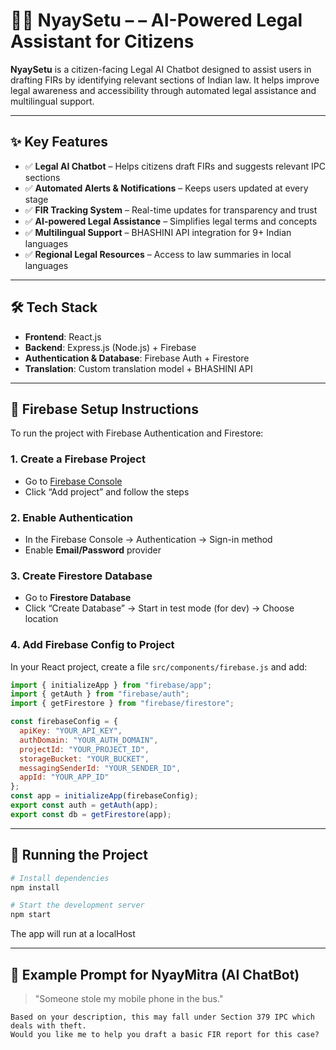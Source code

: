 # 🧑‍⚖️ NyaySetu – – AI-Powered Legal Assistant for Citizens

**NyaySetu** is a citizen-facing Legal AI Chatbot designed to assist users in drafting FIRs by identifying relevant sections of Indian law. It helps improve legal awareness and accessibility through automated legal assistance and multilingual support.

---

## ✨ Key Features

- ✅ **Legal AI Chatbot** – Helps citizens draft FIRs and suggests relevant IPC sections
- ✅ **Automated Alerts & Notifications** – Keeps users updated at every stage
- ✅ **FIR Tracking System** – Real-time updates for transparency and trust
- ✅ **AI-powered Legal Assistance** – Simplifies legal terms and concepts
- ✅ **Multilingual Support** – BHASHINI API integration for 9+ Indian languages
- ✅ **Regional Legal Resources** – Access to law summaries in local languages

---

## 🛠️ Tech Stack

- **Frontend**: React.js 
- **Backend**:  Express.js (Node.js) + Firebase 
- **Authentication & Database**: Firebase Auth + Firestore
- **Translation**: Custom translation model + BHASHINI API

---

## 🔐 Firebase Setup Instructions

To run the project with Firebase Authentication and Firestore:

### 1. Create a Firebase Project

- Go to [Firebase Console](https://console.firebase.google.com/)
- Click “Add project” and follow the steps

### 2. Enable Authentication

- In the Firebase Console → Authentication → Sign-in method
- Enable **Email/Password** provider

### 3. Create Firestore Database

- Go to **Firestore Database**
- Click “Create Database” → Start in test mode (for dev) → Choose location

### 4. Add Firebase Config to Project

In your React project, create a file `src/components/firebase.js` and add:

```js
import { initializeApp } from "firebase/app";
import { getAuth } from "firebase/auth";
import { getFirestore } from "firebase/firestore";

const firebaseConfig = {
  apiKey: "YOUR_API_KEY",
  authDomain: "YOUR_AUTH_DOMAIN",
  projectId: "YOUR_PROJECT_ID",
  storageBucket: "YOUR_BUCKET",
  messagingSenderId: "YOUR_SENDER_ID",
  appId: "YOUR_APP_ID"
};
const app = initializeApp(firebaseConfig);
export const auth = getAuth(app);
export const db = getFirestore(app);
```

---

## 🚀 Running the Project

```bash
# Install dependencies
npm install

# Start the development server
npm start
```

The app will run at a localHost

---

## 🤖 Example Prompt for NyayMitra (AI ChatBot)

> "Someone stole my mobile phone in the bus."

```vbnet
Based on your description, this may fall under Section 379 IPC which deals with theft.  
Would you like me to help you draft a basic FIR report for this case?
```
